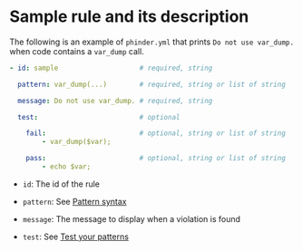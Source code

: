 # Sample rule and its description

The following is an example of `phinder.yml` that prints `Do not use var_dump.` when code contains a `var_dump` call.

```yml
- id: sample                    # required, string

  pattern: var_dump(...)        # required, string or list of string

  message: Do not use var_dump. # required, string

  test:                         # optional

    fail:                       # optional, string or list of string
        - var_dump($var);

    pass:                       # optional, string or list of string
        - echo $var;
```

- `id`: The id of the rule

- `pattern`: See [Pattern syntax](./pattern-syntax.md)

- `message`: The message to display when a violation is found

- `test`: See [Test your patterns](./command-line-options.md#test-your-patterns)
